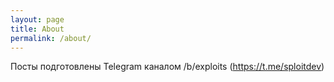 ```yaml
---
layout: page
title: About
permalink: /about/
---
```


Посты подготовлены Telegram каналом /b/exploits (https://t.me/sploitdev)

